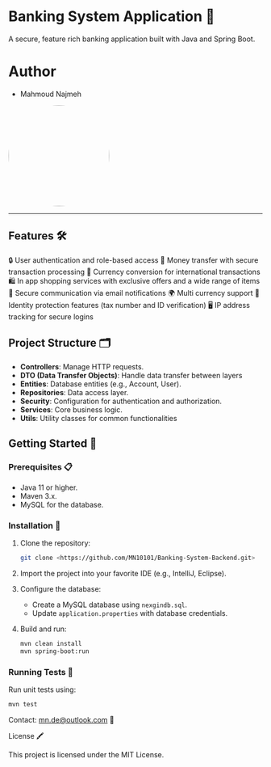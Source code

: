 # Banking System Application  🏦

A secure, feature rich banking application built with Java and Spring Boot.

# Author
-  Mahmoud Najmeh


<img src="https://avatars.githubusercontent.com/u/78208459?u=c3f9c7d6b49fc9726c5ea8bce260656bcb9654b3&v=4" width="200px" style="border-radius: 50%;">

---

## Features 🛠️
🔒 User authentication and role-based access
💸 Money transfer with secure transaction processing
💱 Currency conversion for international transactions
🛍️ In app shopping services with exclusive offers and a wide range of items
📧 Secure communication via email notifications
🌍 Multi currency support
🔐 Identity protection features (tax number and ID verification)
🖥️ IP address tracking for secure logins

## Project Structure 🗂️
- **Controllers**: Manage HTTP requests.
- **DTO (Data Transfer Objects)**: Handle data transfer between layers
- **Entities**: Database entities (e.g., Account, User).
- **Repositories**: Data access layer.
- **Security**: Configuration for authentication and authorization.
- **Services**: Core business logic.
- **Utils**: Utility classes for common functionalities



## Getting Started 🚀
### Prerequisites 📋
- Java 11 or higher.
- Maven 3.x.
- MySQL for the database.

### Installation 🔧
1. Clone the repository:
   ```bash
   git clone <https://github.com/MN10101/Banking-System-Backend.git>
   ```
2. Import the project into your favorite IDE (e.g., IntelliJ, Eclipse).
3. Configure the database:
   - Create a MySQL database using `nexgindb.sql`.
   - Update `application.properties` with database credentials.

4. Build and run:
   ```bash
   mvn clean install
   mvn spring-boot:run
   ```

### Running Tests 🧪
Run unit tests using:
```bash
mvn test
```

Contact: mn.de@outlook.com 📧

License 🖍️

This project is licensed under the MIT License.

